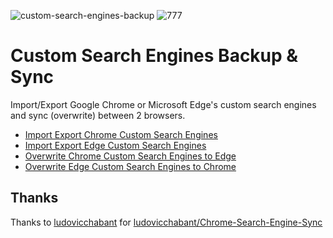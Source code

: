 
![custom-search-engines-backup](https://socialify.git.ci/erbanku/custom-search-engines-backup/image?description=1&forks=1&language=1&name=1&owner=1&pattern=Floating%20Cogs&pulls=1&stargazers=1&theme=Dark)
![777](https://user-images.githubusercontent.com/79493862/138395266-146e3658-3b0c-4528-b394-87a742518267.png)

# Custom Search Engines Backup & Sync

Import/Export Google Chrome or Microsoft Edge's custom search engines and sync (overwrite) between 2 browsers.

- [Import Export Chrome Custom Search Engines](https://github.com/erbanku/custom-search-engines-backup/tree/main/Import%20Export%20Chrome%20Custom%20Search%20Engines)
- [Import Export Edge Custom Search Engines](https://github.com/erbanku/custom-search-engines-backup/tree/main/Import%20Export%20Edge%20Custom%20Search%20Engines)
- [Overwrite Chrome Custom Search Engines to Edge](https://github.com/erbanku/custom-search-engines-backup/tree/main/Overwrite%20Chrome%20Custom%20Search%20Engines%20to%20Edge)
- [Overwrite Edge Custom Search Engines to Chrome](https://github.com/erbanku/custom-search-engines-backup/tree/main/Overwrite%20Edge%20Custom%20Search%20Engines%20to%20Chrome)

## Thanks

Thanks to [ludovicchabant](https://github.com/ludovicchabant) for [ludovicchabant/Chrome-Search-Engine-Sync](https://github.com/ludovicchabant/Chrome-Search-Engine-Sync)
